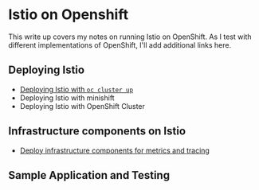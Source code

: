 # Istio on Openshift

This write up covers my notes on running Istio on OpenShift. As I test with different implementations of OpenShift, I'll add additional links here.

## Deploying Istio

* [Deploying Istio with `oc cluster up`](./DeployingIstioWithOcclusterup.md)
* Deploying Istio with minishift
* Deploying Istio with OpenShift Cluster

## Infrastructure components on Istio
* [Deploy infrastructure components for metrics and tracing](./InstallInfrastructureComponents.md)

## Sample Application and Testing
